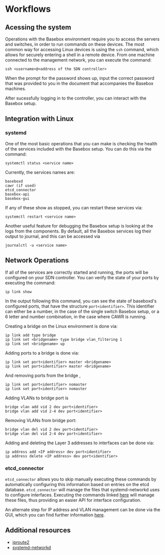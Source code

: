 # Workflows

## Acessing the system

Operations with the Basebox environment require you to access the servers and switches, in order to run commands on these devices. The most common way for accessing Linux devices is using the 
``ssh`` command, which allows for securely entering a shell in a remote device. From one machine connected to the management network, you can execute the command:

```
ssh <username>@<address of the SDN controller>
```

When the prompt for the password shows up, input the correct password that was provided to you in the document that accompanies 
the Basebox machines. 

After sucessfully logging in to the controller, you can interact with the Basebox setup. 

## Integration with Linux

### systemd

One of the most basic operations that you can make is checking the health of the services included with the Basebox setup. You
can do this via the command:

```
systemctl status <service name>
```

Currently, the services names are:

```
baseboxd
cawr (if used)
etcd_connector
basebox-api
basebox-gui
```

If any of these show as stopped, you can restart these services via:

```
systemctl restart <service name>
```

Another useful feature for debugging the Basebox setup is looking at the logs from the components. By default, all the Basebox services log their output to journal, and this
can be accessed via

```
journalctl -u <service name>
```

## Network Operations

If all of the services are correctly started and running, the ports will be configured on your SDN controller. You can verify the
state of your ports by executing the command:

```
ip link show
```

In the output following this command, you can see the state of baseboxd's configured ports, that have the structure ``port<identifier>``.
This identifier can either be a number, in the case of the single switch Basebox setup, or a 6 letter and number combination, in
the case where CAWR is running. 

Creating a bridge on the Linux environment is done via:

```
ip link add type bridge
ip link set <bridgename> type bridge vlan_filtering 1
ip link set <bridgename> up
```

Adding ports to a bridge is done via:

```
ip link set port<identifier> master <bridgename>
ip link set port<identifier> master <bridgename>
```

And removing ports from the bridge <bridgename>,

```
ip link set port<identifier> nomaster
ip link set port<identifier> nomaster
```

Adding VLANs to bridge port is 

```
bridge vlan add vid 2 dev port<identifier>
bridge vlan add vid 2-4 dev port<identifier>
```

Removing VLANs from bridge port:

```
bridge vlan del vid 2 dev port<identifier>
bridge vlan del vid 2-4 dev port<identifier>
```

Adding and deleting the Layer 3 addresses to interfaces can be done via:

```
ip address add <IP address> dev port<identifier>
ip address delete <IP address> dev port<identifier>
```

### etcd_connector

``etcd_connector`` allows you to skip manually executing these commands by automatically configuring this information based on entries on the etcd database. ``etcd_connector`` will manage the files that
systemd-networkd uses to configure interfaces. Executing the commands linked [here][etcd_conn] will manage these files, thus providing an easier API for interface configuration.

An alternate step for IP address and VLAN management can be done via the GUI, which you can find further information [here][gui].

## Additional resources
* [iproute2][iproute2]
* [systemd-networkd][networkd]

[etcd_conn]: ../api/api_definition.html
[gui]: ../gui/introduction.html
[iproute2]: https://wiki.linuxfoundation.org/networking/iproute2 (iproute2 Wiki)
[networkd]: https://www.freedesktop.org/software/systemd/man/systemd.network.html (Systemd-networkd man page)
